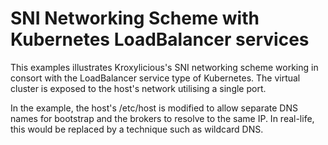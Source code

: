 # SNI Networking Scheme with Kubernetes LoadBalancer services

This examples illustrates Kroxylicious's SNI networking scheme working in consort with the
LoadBalancer service type of Kubernetes. The virtual cluster is exposed to the host's network utilising
a single port.

In the example, the host's /etc/host is modified to allow separate DNS names for bootstrap
and the brokers to resolve to the same IP. In real-life, this would be replaced by a technique such as
wildcard DNS.

